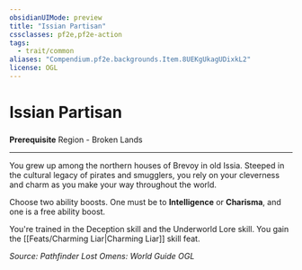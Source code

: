 ```yaml
---
obsidianUIMode: preview
title: "Issian Partisan"
cssclasses: pf2e,pf2e-action
tags:
  - trait/common
aliases: "Compendium.pf2e.backgrounds.Item.8UEKgUkagUDixkL2"
license: OGL
---
```

# Issian Partisan

### 






**Prerequisite** Region - Broken Lands

* * *

You grew up among the northern houses of Brevoy in old Issia. Steeped in the cultural legacy of pirates and smugglers, you rely on your cleverness and charm as you make your way throughout the world.

Choose two ability boosts. One must be to **Intelligence** or **Charisma**, and one is a free ability boost.

You're trained in the Deception skill and the Underworld Lore skill. You gain the [[Feats/Charming Liar|Charming Liar]] skill feat.

*Source: Pathfinder Lost Omens: World Guide*
*OGL*